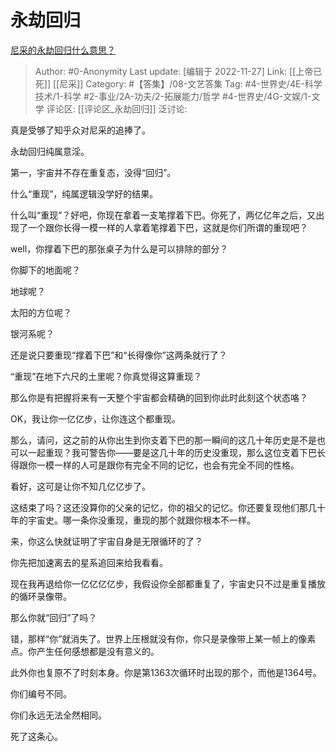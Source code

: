 # 永劫回归
[尼采的永劫回归什么意思？](https://www.zhihu.com/question/313856073/answer/705805556)

> Author: #0-Anonymity
> Last update: [编辑于 2022-11-27]
> Link: [[上帝已死]] [[尼采]]
> Category: #【答集】/08-文艺答集
> Tag: #4-世界史/4E-科学技术/1-科学 #2-事业/2A-功夫/2-拓展能力/哲学 #4-世界史/4G-文娱/1-文学
> 评论区: [[评论区_永劫回归]]
> 泛讨论:

真是受够了知乎众对尼采的追捧了。

永劫回归纯属意淫。

第一，宇宙并不存在重复态，没得“回归”。

什么“重现”，纯属逻辑没学好的结果。

什么叫“重现”？好吧，你现在拿着一支笔撑着下巴。你死了，两亿亿年之后，又出现了一个跟你长得一模一样的人拿着笔撑着下巴，这就是你们所谓的重现吧？

well，你撑着下巴的那张桌子为什么是可以排除的部分？

你脚下的地面呢？

地球呢？

太阳的方位呢？

银河系呢？

还是说只要重现“撑着下巴”和“长得像你”这两条就行了？

“重现”在地下六尺的土里呢？你真觉得这算重现？

那么你是有把握将来有一天整个宇宙都会精确的回到你此时此刻这个状态咯？

OK，我让你一亿亿步，让你连这个都重现。

那么，请问，这之前的从你出生到你支着下巴的那一瞬间的这几十年历史是不是也可以一起重现？我可警告你——要是这几十年的历史没重现，那么这位支着下巴长得跟你一模一样的人可是跟你有完全不同的记忆，也会有完全不同的性格。

看好，这可是让你不知几亿亿步了。

这结束了吗？这还没算你的父亲的记忆，你的祖父的记忆。你还要复现他们那几十年的宇宙史。哪一条你没重现，重现的那个就跟你根本不一样。

来，你这么快就证明了宇宙自身是无限循环的了？

你先把加速离去的星系追回来给我看看。

现在我再退给你一亿亿亿亿步，我假设你全部都重复了，宇宙史只不过是重复播放的循环录像带。

那么你就“回归”了吗？

错，那样“你”就消失了。世界上压根就没有你，你只是录像带上某一帧上的像素点。你产生任何感想都是没有意义的。

此外你也复原不了时刻本身。你是第1363次循环时出现的那个，而他是1364号。

你们编号不同。

你们永远无法全然相同。

死了这条心。
